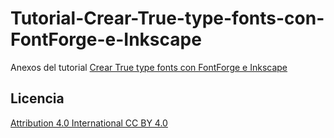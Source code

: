 # Tutorial-Crear-True-type-fonts-con-FontForge-e-Inkscape
Anexos del tutorial [Crear True type fonts con FontForge e Inkscape](http://luiscorrea.in/2017/12/29/crear-true-type-fonts-con-fontforge-e-inkscape/)
## Licencia 
[Attribution 4.0 International CC BY 4.0](https://creativecommons.org/licenses/by/4.0/legalcode)
